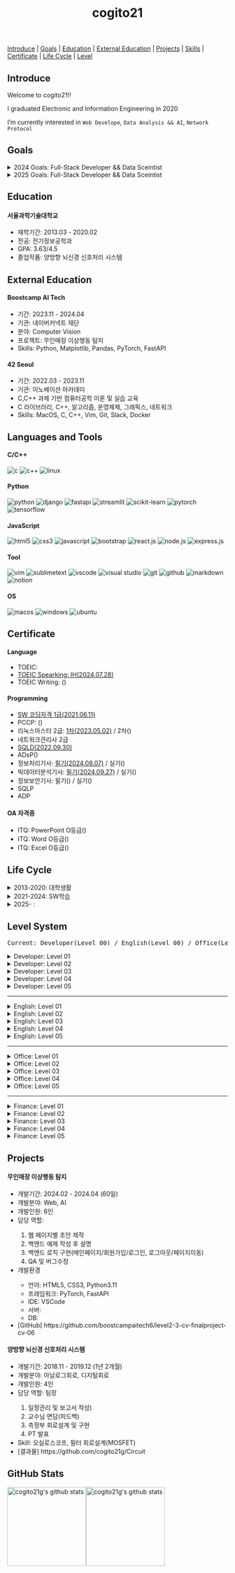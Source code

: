 <header>
<h1>cogito21</h1>
</header>

<nav>
  <p>
    <a href="#intro">Introduce</a> | <a href="#goals">Goals</a> | <a href="#education">Education</a> | 
    <a href="#external_education">External Education</a> | <a href="#projects">Projects</a> | <a href="#skills">Skills</a> | <a href="#certificate">Certificate</a> | <a href="#life cycle">Life Cycle</a> | <a href="#level system">Level</a>
  </p>
</nav>

<main>
  <article>
    <h2 id="intro">Introduce</h2>
    <div>
      <p>Welcome to cogito21!!</p>
      <p>I graduated Electronic and Information Engineering in 2020 </p>
      <p>I’m currently interested in <code>Web Develope</code>, <code>Data Analysis && AI</code>, <code>Network Protocol</code> </p>
<!--       <p>I’m currently interested in <code>Web Develope</code>, <code>Data Analysis</code>, <code>Network Protocol</code>, <code>AI(Computer Vision)</code>, <code>System Architecture</code> </p> -->
<!--       <h4>Values</h4>
      <p>1) recognize the problem</p>
      <p>2) analyze the problem(what is the essence)</p>
      <p>3) make a plan</p>
      <p>4) learn the necessary knowledge</p>
      <p>5) solve the problem</p>
      <h4>Side Project</h4>
      <p>Building an education system && Building a knowledge archive through a Leveling Website</p> -->
    </div>
  </article>
  
  <article id="goals">
    <h2>Goals</h2>
    <div>
      <details>
        <summary>2024 Goals: Full-Stack Developer && Data Sceintist</summary>
        <ul>
          <h4>Main</h4>
          <li>[ ] [Developer] PCCP(Python: Lv3)</li>
          <li>[X] [Develper] 정보처리기사(필기)</li>
          <li>[ ] [Develper] 정보처리기사(실기)</li>
          <li>[X] [Developer] 빅데이터분석기사(필기)</li>
          <li>[ ] [Developer] 빅데이터분석기사(실기)</li>
          <li>[X] [English] TOEIC Speaking(IH)</li>
          <li>[ ] [English] TOEIC Writing(IH)</li>
          <h4>Sub</h4>
          <li>[ ] [Developer] 리눅스마스터 2급(2차)</li>
          <li>[ ] [Developer] ADsP(데이터분석 준전문가)</li>
          <li>[ ] [Office] ITQ(PowerPoint) A등급</li>
          <li>[ ] [Office] ITQ(Excel) A등급</li>
        </ul>
      </details>
      <details>
        <summary>2025 Goals: Full-Stack Developer && Data Sceintist</summary>
        <ul>
          <h4>Main</h4>
          <li>[ ] [Developer] 정보보안기사(필기)</li>
          <li>[ ] [Developer] 정보보안기사(실기)</li>
          <li>[ ] [English] TOEIC(900+)</li>
          <h4>Sub</h4>
          <li>[ ] [Developer] PCCP(Python: Lv4)</li>
          <li>[ ] [Developer] 네트워크관리사 2급</li>
          <li>[ ] [English] TOEIC Writing(AL)</li>
          <li>[ ] [English] TOEIC Speaking(AL)</li>
          <li>[ ] [Office] ITQ(한글) A등급</li>
        </ul>
      </details> 
<!--       <details>
        <summary>2026 Goals: Data Analysis && AI(Computer Vision) Developer</summary>
        <p>Side Project: Building an education system through a website</p>
        <ul>
          <h4>Main</h4>
          <li>[ ] [Developer] 정보보안기사(필기)</li>
          <li>[ ] [Developer] 정보보안기사(실기)</li>
          <li>[ ] [English] TOEIC(950+)</li>
          <h4>Sub</h4>
          <li>[ ] [Developer] PCCP(C++: Lv4)</li>
          <li>[ ] [English] TOEIC Speaking(AM)</li>
          <li>[ ] [English] TOEIC Writing(AM)</li>
          <li>[ ] [Office] ITQ(Word) A등급</li>
          <li>[ ] [Office] ITQ(Excel) A등급</li>
        </ul>
      </details>  -->
<!--       <details>
        <summary>20XX Goals: SW Engineer & SW Architecture</summary>
        <ul>
          <h4>Main</h4>
          <li>[ ] [Developer] SQLP(SQL 전문가)</li>
          <li>[ ] [Developer] ADP(데이터분석 전문가)</li>
          <li>[ ] [Developer] 정보관리기술사(1차)</li>
          <li>[ ] [Developer] 정보관리기술사(2차)</li>
          <li>[ ] [English] IELTS(7.0+)</li>
          <h4>Sub</h4>
          <li>[ ] [Developer] PCCP(C++: Lv5)</li>
          <li>[ ] [Office] MOS(Word)</li>
          <li>[ ] [Office] MOS(Excel)</li>
          <li>[ ] [Office] MOS(PowerPoint)</li>
          <h4>ETC</h4>
          <li>[ ] [Engineer] 전기기사(필기)</li>
          <li>[ ] [Engineer] 전기기사(실기)</li>
          <li>[ ] [Engineer] 산업안전기사(필기)</li>
          <li>[ ] [Engineer] 산업안전기사(실기)</li>
          <li>[ ] [Developer] 2026: 컴퓨터시스템기사(필기)</li>
          <li>[ ] [Developer] 2026: 컴퓨터시스템기사(실기)</li>
          <li>[ ] [Developer] 컴퓨터시스템응용기술사(1차)</li>
          <li>[ ] [Developer] 컴퓨터시스템응용기술사(2차)</li>
          <li>[ ] [Engineer] 정보통신기술사(1차)</li>
          <li>[ ] [Engineer] 정보통신기술사(2차)</li>
          <li>[ ] [ETC] ERP물류관리사(생산) 1급</li>
          <li>[ ] [ETC] ERP물류관리사(생산) 1급</li>
          <li>[ ] [ETC] ERP물류관리사(회계) 1급</li>
        </ul>
      </details>  -->
      </div>
  </article>


  <article id="education">
    <h2>Education</h2>
    <div>
      <h4>서울과학기술대학교</h4>
      <ul>
        <li>재학기간: 2013.03 - 2020.02</li>
        <li>전공: 전기정보공학과</li>
        <li>GPA: 3.63/4.5</li>
        <li>졸업작품: 양방향 뇌신경 신호처리 시스템</li>
      </ul>
    </div>
  </article>
  
  <article id="external_education">
    <h2>External Education</h2>
    <div>
      <h4>Boostcamp AI Tech</h4>
      <ul>
        <li>기간: 2023.11 - 2024.04</li>
        <li>기관: 네이버커넥트 재단</li>
        <li>분야: Computer Vision</li>
        <li>프로젝트: 무인매장 이상행동 탐지</li>
        <li>Skills: Python, Matplotlib, Pandas, PyTorch, FastAPI</li>
      </ul>
      <h4>42 Seoul</h4>
      <ul>
        <li>기간: 2022.03 - 2023.11</li>
        <li>기관: 이노베이션 아카데미</li>
        <li>C,C++ 과제 기반 컴퓨터공학 이론 및 실습 교육</li>
        <li>C 라이브러리, C++, 알고리즘, 운영체제, 그래픽스, 네트워크</li>
        <li>Skills: MacOS, C, C++, Vim, Git, Slack, Docker</li>
      </ul>
    </div>
  </article>
  
  <article id="skills">
    <h2>Languages and Tools</h2> 
    <div>
      <h4>C/C++</h4>
      <img alt="c" src="https://img.shields.io/badge/C%20language-%23A8B9CC?style=flat-square&logo=C&logoColor=white" /> </t>
      <img alt="c++" src="https://img.shields.io/badge/C%2B%2B%20-%20%2300599C?style=flat-square&logo=C%2B%2B&logoColor=white" />
      <img alt="linux" src="https://img.shields.io/badge/Linux-%23FCC624?style=flat-square&logo=linux&logoColor=white">
    </div>
    <div>
      <h4>Python</h4>
      <img alt="python" src="https://img.shields.io/badge/Python-3776AB?style=flat-square&logo=Python&logoColor=white" /> 
      <img alt="django" src="https://img.shields.io/badge/Django%20-%20%23092E20?style=flat-square&logo=Django&logoColor=white" />
      <img alt="fastapi" src="https://img.shields.io/badge/FastAPI-%23009688?style=flat-square&logo=fastapi&logoColor=white" />
      <img alt="streamlit" src="https://img.shields.io/badge/Streamlit-%23FF4B4B?style=flat-square&logo=streamlit&logoColor=white" />
      <img alt="scikit-learn" src="https://img.shields.io/badge/ScikitLearn-%23F7931E?style=flat-square&logo=scikit-learn&logoColor=white">
      <img alt="pytorch" src="https://img.shields.io/badge/PyTorch%20-%20%23EE4C2C?style=flat-square&logo=Pytorch&logoColor=white" />
      <img alt="tensorflow" src="https://img.shields.io/badge/Tensorflow%20-%20%23FF6F00?style=flat-square&logo=tensorflow&logoColor=white" />
    </div>
    <div>
      <h4>JavaScript</h4>
      <img alt="html5" src="https://img.shields.io/badge/HTML5-E34F26?style=flat-square&logo=HTML5&logoColor=white" /> 
      <img alt="css3" src="https://img.shields.io/badge/CSS3-1572B6?style=flat-square&logo=CSS3&logoColor=white" /> 
      <img alt="javascript" src="https://img.shields.io/badge/JavaScript-F7DF1E?style=flat-square&logo=JavaScript&logoColor=white" />
      <img alt="bootstrap" src="https://img.shields.io/badge/Bootstrap-%237952B3?style=flat-square&logo=bootstrap&logoColor=white" />
      <img alt="react.js" src="https://img.shields.io/badge/React-%2361DAFB?style=flat-square&logo=react&logoColor=white" />
      <img alt="node.js" src="https://img.shields.io/badge/Node-339933?style=flat-square&logo=Node.js&logoColor=white" />
      <img alt="express.js" src="https://img.shields.io/badge/Express%20-%20%23000000?style=flat-square&logo=express&logoColor=white" />
    </div>
    <div>
      <h4>Tool</h4>
      <img alt="vim" src="https://img.shields.io/badge/Vim-%23019733?style=flat-square&logo=vim&logoColor=white" />
      <img alt="sublimetext" src="https://img.shields.io/badge/sublime%20text-%23FF9800?style=flat-square&logo=sublime%20text&logoColor=white" />
      <img alt="vscode" src="https://img.shields.io/badge/vscode-black?style=flat&logo=vscode&color=%2340AEF0" />
      <img alt="visual studio" src="https://img.shields.io/badge/visual%20studio-%23512BD4?style=flat-square" />
      <img alt="git" src="https://img.shields.io/badge/Git%20-%20%23F05032?style=flat-square&logo=Git&logoColor=white" />
      <img alt="github" src="https://img.shields.io/badge/GitHub-%23181717?style=flat-square&logo=GitHub&logoColor=white" />
      <img alt="markdown" src="https://img.shields.io/badge/Markdown-%23000000?style=flat-square&logo=markdown&logoColor=white" />
      <img alt="notion" src="https://img.shields.io/badge/Notion%20-%20%23000000?style=flat-square&logo=Notion&logoColor=white" />
    </div>
    <div>
      <h4>OS</h4>
      <img alt="macos" src="https://img.shields.io/badge/macos-%236851FF?style=flat-square&logo=macos&logoColor=white" />
      <img alt="windows" src="https://img.shields.io/badge/windows-%233B66BC?style=flat-square&logo=windows" />
      <img alt="ubuntu" src="https://img.shields.io/badge/Ubuntu-%23E95420?style=flat-square&logo=ubuntu&logoColor=white" />
    </div>
  </article>

  <article id="certificate">
    <h2>Certificate</h2>
    <div>
      <h4>Language</h4>
        <ul>
          <li>TOEIC: </li>
          <li><ins>TOEIC Spearking: IH(2024.07.28)</ins></li>
          <li>TOEIC Writing: ()</li>
        </ul>
    </div>
    <div>
      <h4>Programming</h4>
      <ul>
        <li><ins>SW 코딩자격 1급(2021.06.11)</ins></li>
        <li>PCCP: ()</li>
        <li>리눅스마스터 2급: <ins>1차(2023.05.02)</ins> / 2차()</li>
        <li>네트워크관리사 2급</li>
        <li><ins>SQLD(2022.09.30)</ins></li>
        <li>ADsP()</li>
        <li>정보처리기사: <ins>필기(2024.08.07)</ins> / 실기()</li>
        <li>빅데이터분석기사: <ins>필기(2024.09.27)</ins> / 실기()</li>
        <li>정보보안기사: 필기() / 실기()</li>
        <li>SQLP</li>
        <li>ADP</li>
      </ul>
    </div>
    <div>
      <h4>OA 자격증</h4>
      <ul>
        <li>ITQ: PowerPoint O등급()</li>
        <li>ITQ: Word O등급()</li>
        <li>ITQ: Excel O등급()</li>
      </ul>
    </div>
  </article>

<article id="life_cycle">
    <h2>Life Cycle</h2>
    <div>
      <details>
        <summary>2013-2020: 대학생활</summary>
        <ul>
          <li>2013: 대학입학/수학조교</li>
          <li>2014: 유럽배낭여행/전등교체알바</li>
          <li>2015: 군입대</li>
          <li>2016: 군복무</li>
          <li>2017: 군제대/수학조교</li>
          <li>2018: 일본여행</li>
          <li>2019: 졸업작품/인턴근무</li>
          <li>2020: 대학졸업/코로나/광주인공지능사관학교</li>
        </ul>
      </details>
      <details>
        <summary>2021-2024: SW학습</summary>
        <ul>
          <li>2021: 코딩강사</li>
          <li>2022: 42서울/모임운영</li>
          <li>2023: 42서울/모임운영/부스트캠프</li>
          <li>2024: 부스트캠프/자격증준비</li>
        </ul>
      </details> 
      <details>
        <summary>2025- : </summary>
        <ul>
          <li></li>
          <li></li>
          <li></li>
        </ul>
      </details> 
      </div>
  </article>

  <article id="level_sys">
    <h2>Level System</h2>
    <pre>Current: Developer(Level 00) / English(Level 00) / Office(Level 00) / Finance (Level 00) </pre>
    <div>
      <details>
        <summary>Developer: Level 01</summary>
        <ul>
          <li>[ ] PCCP(Python: Lv2)</li>
          <li>[X] SQLD(SQL 개발자)</li>
          <li>[ ] ADsP(데이터분석 준전문가)</li>
        </ul>
      </details>
      <details>
        <summary>Developer: Level 02</summary>
        <ul>
          <li>[ ] PCCP(Python: Lv3)</li>
          <li>[ ] 리눅스마스터 2급</li>
          <li>[ ] 네트워크관리사 2급</li>
        </ul>
      </details> 
      <details>
        <summary>Developer: Level 03</summary>
        <ul>
          <li>[ ] PCCP(C++: Lv3)</li>
          <li>[ ] 정보처리기사</li>
          <li>[ ] 빅데이터분석기사</li>
        </ul>
      </details> 
      <details>
        <summary>Developer: Level 04</summary>
        <ul>
          <li>[ ] PCCP(C++: Lv4)</li>
          <li>[ ] 정보보안기사(필기/실기)</li>
        </ul>
      </details> 
      <details>
        <summary>Developer: Level 05</summary>
        <ul>
          <li>[ ] PCCP(C++: Lv5)</li>
          <li>[ ] SQLP(SQL 전문가)</li>
          <li>[ ] ADP(데이터분석 전문가)</li>
          <li>[ ] 정보관리기술사</li>
        </ul>
      </details> 
      <hr />
      <details>
        <summary>English: Level 01</summary>
        <ul>
          <li>[ ] TOEIC (750+)</li>
          <li>[X] TOEIC Speaking(IH)</li>
          <li>[ ] TOEIC Writing(IH)</li>
        </ul>
      </details> 
      <details>
        <summary>English: Level 02</summary>
        <ul>
          <li>[ ] TOEIC (850+)</li>
          <li>[ ] TOEIC Speaking(AL)</li>
          <li>[ ] TOEIC Writing(AL)</li>
        </ul>
      </details> 
      <details>
        <summary>English: Level 03</summary>
        <ul>
          <li>[ ] TOEIC (900+)</li>
          <li>[ ] TOEIC Speaking(AM)</li>
          <li>[ ] TOEIC Writing(AM)</li>
        </ul>
      </details> 
      <details>
        <summary>English: Level 04</summary>
        <ul>
          <li>[ ] TOEIC (950+)</li>
          <li>[ ] TOEIC Speaking(AH)</li>
          <li>[ ] TOEIC Writing(AH)</li>
        </ul>
      </details> 
      <details>
        <summary>English: Level 05</summary>
        <ul>
          <li>[ ] IELTS (7.0+)</li>
        </ul>
      </details>
      <hr />
      <details>
        <summary>Office: Level 01</summary>
        <ul>
          <li>[ ] ITQ(Word) B등급</li>
          <li>[ ] ITQ(PowerPoint) B등급</li>
          <li>[ ] ITQ(Excel) B등급</li>
        </ul>
      </details> 
      <details>
        <summary>Office: Level 02</summary>
        <ul>
          <li>[ ] ITQ(Word) A등급</li>
          <li>[ ] ITQ(PowerPoint) A등급</li>
          <li>[ ] ITQ(Excel) A등급</li>
          <li>[ ] GTQ 2급</li>
        </ul>
      </details> 
      <details>
        <summary>Office: Level 03</summary>
        <ul>
          <li>[ ] 컴퓨터활용능력 1급</li>
          <li>[ ] GTQ 1급</li>
          <li>[ ] MOS(PowerPoint)</li>
          <li>[ ] MOS(Excel)</li>
          <li>[ ] MOS(Word)</li>
        </ul>
      </details> 
      <details>
        <summary>Office: Level 04</summary>
        <ul>
          <li>[ ] ??</li>
        </ul>
      </details> 
      <details>
        <summary>Office: Level 05</summary>
        <ul>
          <li>[ ] ??</li>
        </ul>
      </details> 
      <hr />
      <details>
        <summary>Finance: Level 01</summary>
        <ul>
          <li>[ ] 전산회계 2급</li>
          <li>[ ] FAT 2급</li>
        </ul>
      </details> 
      <details>
        <summary>Finance: Level 02</summary>
        <ul>
          <li>[ ] 전산회계 1급</li>
          <li>[ ] FAT 1급</li>
        </ul>
      </details> 
      <details>
        <summary>Finance: Level 03</summary>
        <ul>
          <li>[ ] 전산세무 2급</li>
          <li>[ ] TAT 2급</li>
          <li>[ ] ERP정보관리사(회계) 1급</li>
        </ul>
      </details> 
      <details>
        <summary>Finance: Level 04</summary>
        <ul>
          <li>[ ] 전산세무 1급</li>
          <li>[ ] TAT 1급</li>
          <li>[ ] 재경관리사</li>
          <li>[ ] 경영지도사</li>
        </ul>
      </details> 
      <details>
        <summary>Finance: Level 05</summary>
        <ul>
          <li>[ ] 세무사(CTA)</li>
          <li>[ ] 회계사(CPA)</li>
        </ul>
      </details> 
      </div>
  </article>

  <article id="projects">
    <h2>Projects</h2>
    <div>
<!--       <h4>(예정)데이터분석</h4>
      <ul>
        <li>목표: 고객 데이터분석을 통한 마케팅 전략/금융 데이터분석을 통한 금융 포트폴리오 제작</li>
        <li>개발기간: 0000.00 - 0000.00 (OO일)</li>
        <li>개발분야: 00</li>
        <li>개발인원: 00인</li>
        <li>담당 역할: ...</li>
        <li>개발환경</li>
        <ul>
          <li>언어: ...</li>
          <li>IDE: ...</li>
          <li>배포: ...</li>
        </ul>
      </ul>
      <h4>(예정)cogito21 Website 제작</h4>
      <ul>
        <li>개발기간: 0000.00 - 0000.00 (OO일)</li>
        <li>개발분야: Web Frontend</li>
        <li>개발인원: 1인</li>
        <li>담당 역할: ...</li>
        <li>개발환경</li>
        <ul>
          <li>언어: HTML5, CSS3, Bootstrap, Modern JS(ES6+), Markdown</li>
          <li>IDE: VSCode</li>
          <li>배포: GitHub Pages</li>
        </ul>
        <li>[결과물] https://cogito21g.github.io/</li>
      </ul>
      <h4>(예정: Renew)무인매장 이상행동 탐지</h4>
      <ul>
        <li>목표: 개발프로세스(WBS)를 통한 명확한 구현/코드 리팩토링을 통한 가독성 향상, 모듈화</li>
        <li>개발기간: 2025.01 - (OO일)</li>
        <li>개발분야: Web, AI</li>
        <li>개발인원: 1인</li>
        <li>담당 역할: ...</li>
        <li>개발환경</li>
        <ul>
          <li>언어: HTML5, CSS3, Python3.11</li>
          <li>프레임워크: PyTorch, FastAPI</li>
          <li>IDE: VSCode</li>
          <li>서버: </li>
          <li>DB: </li>
        </ul>
      </ul> -->
      <h4>무인매장 이상행동 탐지</h4>
      <ul>
        <li>개발기간: 2024.02 - 2024.04 (60일)</li>
        <li>개발분야: Web, AI</li>
        <li>개발인원: 6인</li>
        <li>담당 역할: </li>
          <ol type="1">
            <li>웹 페이지별 초안 제작</li>
            <li>백엔드 예제 작성 후 설명</li>
            <li>백엔드 로직 구현(메인페이지/회원가입/로그인, 로그아웃/페이지이동)</li>
            <li>QA 및 버그수정</li>
          </ol>
        <li>개발환경</li>
        <ul>
          <li>언어: HTML5, CSS3, Python3.11</li>
          <li>프레임워크: PyTorch, FastAPI</li>
          <li>IDE: VSCode</li>
          <li>서버: </li>
          <li>DB: </li>
        </ul>
        <li>[GitHub] https://github.com/boostcampaitech6/level2-3-cv-finalproject-cv-06</li>
      </ul>
      <h4>양방향 뇌신경 신호처리 시스템</h4>
      <ul>
        <li>개발기간: 2018.11 - 2019.12 (1년 2개월)</li>
        <li>개발분야: 아날로그회로, 디지털회로</li>
        <li>개발인원: 4인</li>
        <li>담당 역할: 팀장</li>
        <ol type="1">
          <li>일정관리 및 보고서 작성)</li>
          <li>교수님 면담(피드백)</li>
          <li>측정부 회로설계 및 구현</li>
          <li>PT 발표</li>
        </ol>
        <li>Skill: 오실로스코프, 필터 회로설계(MOSFET)</li>        
        <li>[결과물] https://github.com/cogito21g/Circuit</li>        
      </ul>
    </div>
  </article>

  
</main>

<footer>
    <article>
    <h2>GitHub Stats</h2>
    <div style="display: flex; height:180px;">
      <img align="center" style="height:180px" src="https://github-readme-stats.vercel.app/api?username=cogito21g&show_icons=true&theme=transparent" alt="cogito21g's github stats" />
      <img align="center" style="height:180px" src="https://github-readme-stats.vercel.app/api/top-langs/?username=cogito21g&layout=compact&theme=nord&hide_border=true" alt="cogito21g's github stats" />
    </div>
  </article>
</footer>
